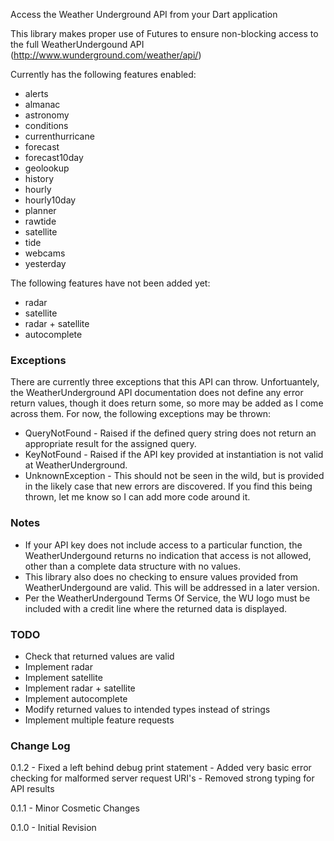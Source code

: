 Access the Weather Underground API from your Dart application

This library makes proper use of Futures to ensure non-blocking access to the full WeatherUndergound API (http://www.wunderground.com/weather/api/)

Currently has the following features enabled:
*   alerts
*   almanac
*   astronomy
*   conditions
*   currenthurricane
*   forecast
*   forecast10day
*   geolookup
*   history
*   hourly
*   hourly10day
*   planner
*   rawtide
*   satellite
*   tide
*   webcams
*   yesterday

The following features have not been added yet:
*   radar
*   satellite
*   radar + satellite
*   autocomplete

### Exceptions ###
There are currently three exceptions that this API can throw.  Unfortuantely, the WeatherUnderground API documentation does not define any error return values, though it does return some, so more may be added as I come across them.
For now, the following exceptions may be thrown:
-   QueryNotFound - Raised if the defined query string does not return an appropriate result for the assigned query.
-   KeyNotFound - Raised if the API key provided at instantiation is not valid at WeatherUnderground.
-   UnknownException - This should not be seen in the wild, but is provided in the likely case that new errors are discovered.  If you find this being thrown, let me know so I can add more code around it.

### Notes ###
-   If your API key does not include access to a particular function, the WeatherUndergound returns no indication that access is not allowed, other than a complete data structure with no values.  
-   This library also does no checking to ensure values provided from WeatherUndergound are valid.  This will be addressed in a later version.
-   Per the WeatherUndergound Terms Of Service, the WU logo must be included with a credit line where the returned data is displayed.

### TODO ###
-   Check that returned values are valid
-   Implement radar
-   Implement satellite
-   Implement radar + satellite
-   Implement autocomplete
-   Modify returned values to intended types instead of strings
-   Implement multiple feature requests

### Change Log ###
0.1.2 - Fixed a left behind debug print statement
      - Added very basic error checking for malformed server request URI's
      - Removed strong typing for API results
      
0.1.1 - Minor Cosmetic Changes

0.1.0 - Initial Revision